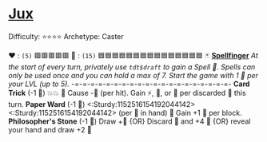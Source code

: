 # [Jux](<https://www.youtube.com/watch?v=Zf2qOWmKiz0>)
Difficulty: ⭐⭐⭐⭐
Archetype: Caster

❤️ : `(5)`   🟥🟥🟥🟥🟥
🔷 : `(15)` 🟦🟦🟦🟦🟦🟦🟦🟦🟦🟦🟦🟦🟦🟦🟦
🃏 [**Spellfinger**](https://media.discordapp.net/attachments/1056365502101979146/1178128939491795034/Jux.png?ex=65750513&is=65629013&hm=b25b4d7ab880257003aaad3122569a39914cf123ea9421ca47adc0b1a5856df8&=&format=webp&width=675&height=675) 
*At the start of every turn, privately use `tdt$draft` to gain a Spell 📜. Spells can only be used once and you can hold a max of 7. Start the game with 1 📜 per your LVL (up to 5).* 
-=-=-=-=-=-=-=-=-=-=-=-=-=-=-=-=-=-=-=-=-
**Card Trick** (-1 🔷) 💥💥 🔀 Cause -🔷 (per hit). Gain ⚡, 🚫, or 🎯 per discarded 📜 this turn.
**Paper Ward** (-1 📜) <:Sturdy:1152516154192044142><:Sturdy:1152516154192044142> (per 📜 in hand) 🔀 Gain +1 🔷 per block.
**Philosopher's Stone** (-1 🔷) Draw +📜 {OR} Discard 📜 and +4 🔷 {OR} reveal your hand and draw +2 📜
